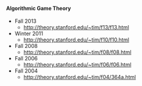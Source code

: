 #### Algorithmic Game Theory

- Fall 2013
  - http://theory.stanford.edu/~tim/f13/f13.html
- Winter 2011
  - http://theory.stanford.edu/~tim/f10/f10.html
- Fall 2008
  - http://theory.stanford.edu/~tim/f08/f08.html
- Fall 2006
  - http://theory.stanford.edu/~tim/f06/f06.html
- Fall 2004
  - http://theory.stanford.edu/~tim/f04/364a.html
